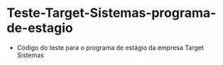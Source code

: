 # Teste-Target-Sistemas-programa-de-estagio

- Código do teste para o programa de estágio da empresa Target Sistemas

